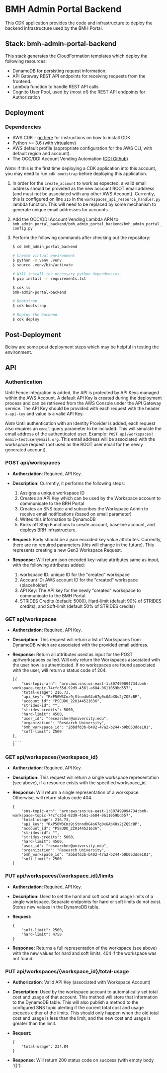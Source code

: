 # BMH Admin Portal Backend

This CDK application provides the code and infrastructure to deploy the backend infrastructure used by the 
BMH Portal.

## Stack: bmh-admin-portal-backend

This stack generates the CloudFormation templates which deploy the following resources:
* DynamoDB for persisting request information.
* API Gateway REST API endpoints for receiving requests from the frontend.
* Lambda function to handle REST API calls
* Cognito User Pool, used by (most of) the REST API endpoints for Authorization

## Deployment

### Dependencies
* AWS CDK - [go here](https://docs.aws.amazon.com/cdk/latest/guide/getting_started.html) for instructions on how to install CDK.
* Python >= 3.6 (with virtualenv)
* AWS default profile (appropriate configuration for the AWS CLI, with default 
region and account).
* The OCC/DDI Account Vending Automation ([DDI Github](https://github.com/occ-data/ddi-pay-per-compute/tree/main/account_creation_automation))

*Note*: If this is the first time deploying a CDK application into this account, you may need to run `cdk bootstrap` before deploying this application.

1. In order for the `create_account` to work as expected, a valid email address should be provided as the new account ROOT email address (and must not be associated with any other AWS Account). Currently, this is configured on line `215` in the `workspaces_api_resource_handler.py` lambda function. This will need to be replaced by some mechanism to generate unique email addresses for accounts.

2. Add the OCC/DDI Account Vending Lambda ARN to `bmh_admin_portal_backend/bmh_admin_portal_backend/bmh_admin_portal_config.py`

3. Perform the following commands after checking out the repository:
 
    ```bash
    $ cd bmh_admin_portal_backend
    
    # Create virtual environment
    $ python -m venv .venv
    $ source .venv/bin/activate
    
    # Will install the necessary python dependencies.
    $ pip install -r requirements.txt
    
    $ cdk ls
    bmh-admin-portal-backend
    
    # Bootstrap
    $ cdk bootstrap
    
    # Deploy the backend.
    $ cdk deploy
    ```

## Post-Deployment

Below are some post deployment steps which may be helpful in testing the environment.

## API
### Authentication
Until Fence integration is added, the API is protected by API Keys managed within the AWS Account. A default API Key is created during the deployment process and can be retrieved from the AWS Console under the API Gateway service. The API Key should be provided with each request with the header `x-api-key` and value is a valid API Key.

*Note* Until authentication with an Identity Provider is added, each request also requires an `email` query parameter to be included. This will simulate the email address of the authenticated user. Example: `POST api/workspaces?email=testuser@email.org`. This email address will be associated with the workspace request (not used as the ROOT user email for the newly generated account).

### POST api/workspaces
* **Authorziation**: Required, API Key.

* **Description:** Currently, it performs the following steps:
  1. Assigns a unique workspace ID
  2. Creates an API Key which can be used by the Workspace account to communicate to the BRH Portal
  3. Creates an SNS topic and subscribes the Workspace Admin to receive email notifications (based on email parameter)
  4. Writes this information to DynamoDB
  5. Kicks off Step Functions to create account, baseline account, and deploys BRH infrastructure.

* **Request:** Body should be a json encoded key value attributes. Currently, there are no required parameters (this will change in the future). This represents creating a new Gen3 Workspace Request.

* **Response:** Will return json encoded key-value attributes same as input, with the following attributes added:
  1. workspace ID: unique ID for the "created" workspace
  2. Account ID: AWS account ID for the "created" workspace (placeholder)
  3. API Key: The API key for the newly "created" workspace to communicate to the BMH Portal.
  4. STRIDES Credits (default: 5000), Hard-limit (default 90% of STRIDES credits), and Soft-limit (default 50% of STRIDES credits)

### GET api/workspaces
* **Authorziation**: Required, API Key.

* **Description:** This request will return a list of Workspaces from DynamoDB which are associated with the provided email address.

* **Response:** Return all attributes used as input for the POST api/workspaces called. Will only return the Workspaces associated with the user how is authenticated. If no workspaces are found associated with the user, will return a status code of 204.

      [{
          "sns-topic-arn": "arn:aws:sns:us-east-1:807499094734:bmh-workspace-topic-74cfc35d-92d9-4561-a684-0611059bd557",
          "total-usage": 216.73,
          "api_key": "RxP50W3Cmz9jStnndhG4o67g0xGAbX8s2jZQScBP",
          "account_id": "PSEUDO_220144521636",
          "strides-id": "",
          "strides-credits": 5000,
          "hard-limit": 4500,
          "user_id": "researcher@university.edu",
          "organization": "Research University",
          "bmh_workspace_id": "2bbdfd3b-b402-47a2-b244-b0b053dde101",
          "soft-limit": 2500
      },
      ....
      ]

### GET api/workspaces/{workspace_id}
* **Authorziation**: Required, API Key.

* **Description:** This request will return a single workspace representation (see above), if a resource exists with the specified workspace_id. 

* **Response:** Will return a single representation of a workspace. Otherwise, will return status code 404.

      {
          "sns-topic-arn": "arn:aws:sns:us-east-1:807499094734:bmh-workspace-topic-74cfc35d-92d9-4561-a684-0611059bd557",
          "total-usage": 216.73,
          "api_key": "RxP50W3Cmz9jStnndhG4o67g0xGAbX8s2jZQScBP",
          "account_id": "PSEUDO_220144521636",
          "strides-id": "",
          "strides-credits": 5000,
          "hard-limit": 4500,
          "user_id": "researcher@university.edu",
          "organization": "Research University",
          "bmh_workspace_id": "2bbdfd3b-b402-47a2-b244-b0b053dde101",
          "soft-limit": 2500
      }

### PUT api/workspaces/{workspace_id}/limits
* **Authorziation**: Required, API Key.

* **Description:** Used to set the hard and soft cost and usage limits of a single workspace. Separate endpoints for hard or soft limits do not exist. Stores new values in the DynamoDB table.

* **Request:**
  
      {
          "soft-limit": 2500,
          "hard-limit": 4750
      }

* **Response:** Returns a full representation of the workspace (see above) with the new values for hard and soft limits. 404 if the workspace was not found.

### PUT api/workspaces/{workspace_id}/total-usage
* **Authorization**: Valid API Key (associated with Workspace Account)

* **Description:** Used by the workspace account to automatically set total cost and usage of that account. This method will store that information to the DynamoDB table. This will also publish a method to the configured SNS topic alerting if the current total cost and usage exceeds either of the limits. This should only happen when the old total cost and usage is less than the limit, and the new cost and usage is greater than the limit.

* **Request:**

      {
          "total-usage": 234.84
      }

* **Response:** Will return 200 status code on success (with empty body '{}'). 

